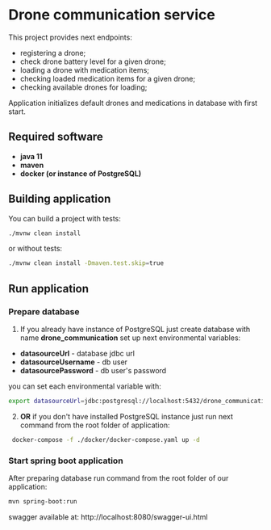 # Drone communication service

<p>This project provides next endpoints:

- registering a drone;
- check drone battery level for a given drone;
- loading a drone with medication items;
- checking loaded medication items for a given drone; 
- checking available drones for loading;
</p>
<p>
Application initializes default drones and medications in database with first start.
</p>

## Required software
* **java 11**
* **maven**
* **docker (or instance of PostgreSQL)**

## Building application
You can build a project with tests:
```bash
./mvnw clean install
```
or without tests:
```bash
./mvnw clean install -Dmaven.test.skip=true
```

## Run application

### Prepare database
1) If you already have instance of PostgreSQL just create database with name **drone_communication** set up next environmental variables:
* **datasourceUrl** - database jdbc url
* **datasourceUsername** - db user 
* **datasourcePassword** - db user's password

you can set each environmental variable with:
```bash
export datasourceUrl=jdbc:postgresql://localhost:5432/drone_communication
```
2) **OR** if you don't have installed PostgreSQL instance just run next command from the root folder of application:
```bash
 docker-compose -f ./docker/docker-compose.yaml up -d
```

### Start spring boot application
After preparing database run command from the root folder of our application:
```bash
mvn spring-boot:run
```
swagger available at: http://localhost:8080/swagger-ui.html